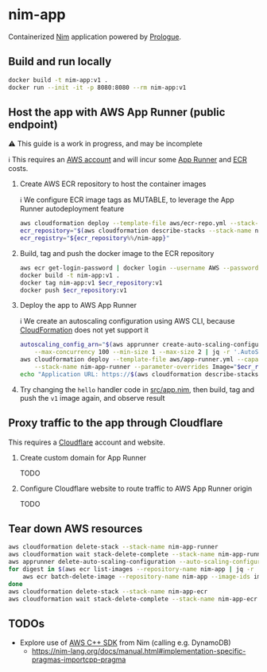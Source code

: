 # nim-app

Containerized [Nim](https://nim-lang.org/) application powered by [Prologue](https://github.com/planety/prologue).

## Build and run locally

```sh
docker build -t nim-app:v1 .
docker run --init -it -p 8080:8080 --rm nim-app:v1
```

## Host the app with AWS App Runner (public endpoint)

:warning: This guide is a work in progress, and may be incomplete

:information_source: This requires an [AWS account](https://aws.amazon.com/premiumsupport/knowledge-center/create-and-activate-aws-account/) and will incur some [App Runner](https://aws.amazon.com/apprunner/pricing/) and [ECR](https://aws.amazon.com/ecr/pricing/) costs.

1. Create AWS ECR repository to host the container images

    :information_source: We configure ECR image tags as MUTABLE, to leverage the App Runner autodeployment feature

    ```sh
    aws cloudformation deploy --template-file aws/ecr-repo.yml --stack-name nim-app-ecr --parameter-overrides Name=nim-app
    ecr_repository="$(aws cloudformation describe-stacks --stack-name nim-app-ecr | jq -r '.Stacks[0].Outputs[] | select(.OutputKey == "Uri") | .OutputValue')"
    ecr_registry="${ecr_repository%%/nim-app}"
    ```

2. Build, tag and push the docker image to the ECR repository

    ```sh
    aws ecr get-login-password | docker login --username AWS --password-stdin $ecr_registry
    docker build -t nim-app:v1 .
    docker tag nim-app:v1 $ecr_repository:v1
    docker push $ecr_repository:v1
    ```

3. Deploy the app to AWS App Runner

    :information_source: We create an autoscaling configuration using AWS CLI, because [CloudFormation](https://docs.aws.amazon.com/AWSCloudFormation/latest/UserGuide/AWS_AppRunner.html) does not yet support it

    ```sh
    autoscaling_config_arn="$(aws apprunner create-auto-scaling-configuration --auto-scaling-configuration-name nim-app \
        --max-concurrency 100 --min-size 1 --max-size 2 | jq -r '.AutoScalingConfiguration.AutoScalingConfigurationArn')"
    aws cloudformation deploy --template-file aws/app-runner.yml --capabilities CAPABILITY_NAMED_IAM \
        --stack-name nim-app-runner --parameter-overrides Image="$ecr_repository:v1" AutoScalingConfigArn=$autoscaling_config_arn
    echo "Application URL: https://$(aws cloudformation describe-stacks --stack-name nim-app-runner | jq -r '.Stacks[0].Outputs[] | select(.OutputKey == "Url") | .OutputValue')"
    ```

4. Try changing the `hello` handler code in [src/app.nim](src/app.nim), then build, tag and push the `v1` image again, and observe result

## Proxy traffic to the app through Cloudflare

This requires a [Cloudflare](https://dash.cloudflare.com/sign-up) account and website.

1. Create custom domain for App Runner

    TODO

2. Configure Cloudflare website to route traffic to AWS App Runner origin

    TODO

## Tear down AWS resources

```sh
aws cloudformation delete-stack --stack-name nim-app-runner
aws cloudformation wait stack-delete-complete --stack-name nim-app-runner
aws apprunner delete-auto-scaling-configuration --auto-scaling-configuration-arn $autoscaling_config_arn
for digest in $(aws ecr list-images --repository-name nim-app | jq -r '.imageIds[].imageDigest'); do
    aws ecr batch-delete-image --repository-name nim-app --image-ids imageDigest=$digest
done
aws cloudformation delete-stack --stack-name nim-app-ecr
aws cloudformation wait stack-delete-complete --stack-name nim-app-ecr
```

## TODOs

- Explore use of [AWS C++ SDK](https://aws.amazon.com/sdk-for-cpp/) from Nim (calling e.g. DynamoDB)
  - <https://nim-lang.org/docs/manual.html#implementation-specific-pragmas-importcpp-pragma>
